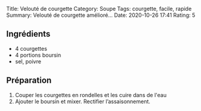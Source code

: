 Title: Velouté de courgette
Category: Soupe
Tags: courgette, facile, rapide
Summary: Velouté de courgette amélioré...
Date:  2020-10-26 17:41
Rating: 5

## Ingrédients

- 4 courgettes
- 4 portions boursin
- sel, poivre

## Préparation

1. Couper les courgettes en rondelles et les cuire dans de l'eau
2. Ajouter le boursin et mixer. Rectifier l’assaisonnement.